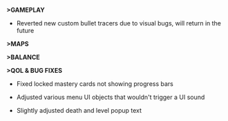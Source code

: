 **>GAMEPLAY**
- Reverted new custom bullet tracers due to visual bugs, will return in the future

**>MAPS**

**>BALANCE**

**>QOL & BUG FIXES**
- Fixed locked mastery cards not showing progress bars

- Adjusted various menu UI objects that wouldn't trigger a UI sound

- Slightly adjusted death and level popup text